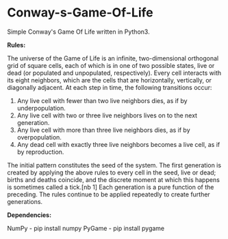 # Conway-s-Game-Of-Life
Simple Conway's Game Of Life written in Python3.


**Rules:**

The universe of the Game of Life is an infinite, two-dimensional orthogonal grid of square cells, each of which is in one of two possible states, live or dead (or populated and unpopulated, respectively). Every cell interacts with its eight neighbors, which are the cells that are horizontally, vertically, or diagonally adjacent. At each step in time, the following transitions occur:

1. Any live cell with fewer than two live neighbors dies, as if by underpopulation.
2. Any live cell with two or three live neighbors lives on to the next generation.
3. Any live cell with more than three live neighbors dies, as if by overpopulation.
4. Any dead cell with exactly three live neighbors becomes a live cell, as if by reproduction.

The initial pattern constitutes the seed of the system. The first generation is created by applying the above rules to every cell in the seed, live or dead; births and deaths coincide, and the discrete moment at which this happens is sometimes called a tick.[nb 1] Each generation is a pure function of the preceding. The rules continue to be applied repeatedly to create further generations.


**Dependencies:**

NumPy - pip install numpy
PyGame - pip install pygame

